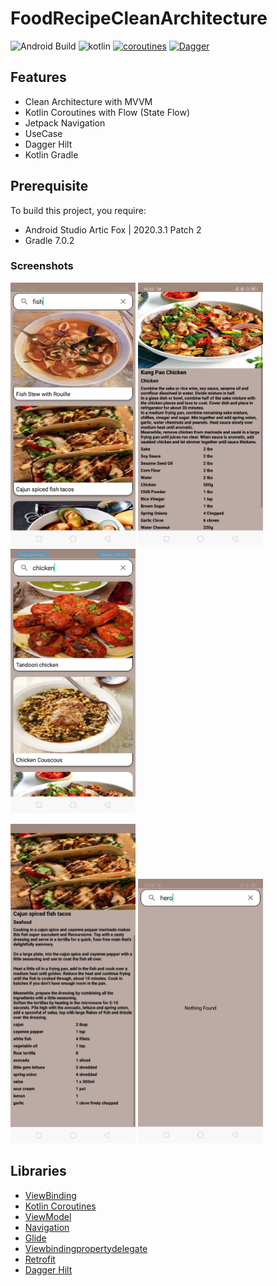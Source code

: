 # FoodRecipeCleanArchitecture

![Android Build](https://github.com/Ezike/Baking-App-Kotlin/workflows/Android%20Build/badge.svg) ![kotlin](https://img.shields.io/badge/Kotlin-1.4.xx-blue) [![coroutines](https://img.shields.io/badge/Kotlin-Coroutines-orange)](https://developer.android.com/kotlin/coroutines) [![Dagger](https://img.shields.io/badge/Dagger-Hilt-orange)](https://dagger.dev/hilt)


## Features
* Clean Architecture with MVVM 
* Kotlin Coroutines with Flow (State Flow)
* Jetpack Navigation
* UseCase
* Dagger Hilt
* Kotlin Gradle

## Prerequisite
To build this project, you require:
- Android Studio Artic Fox | 2020.3.1 Patch 2
- Gradle 7.0.2

### Screenshots
<img src="https://github.com/e444er/FoodRecipeCleanArchitecture/blob/master/app/src/main/res/drawable/photo1.jpg" width="200" /> <img src="https://github.com/e444er/FoodRecipeCleanArchitecture/blob/master/app/src/main/res/drawable/photo2.jpg" width="200" /> <img src="https://github.com/e444er/FoodRecipeCleanArchitecture/blob/master/app/src/main/res/drawable/photo3.jpg" width="200" />

<img src="https://github.com/e444er/FoodRecipeCleanArchitecture/blob/master/app/src/main/res/drawable/photo4.jpg" width="200" /> <img src="https://github.com/e444er/FoodRecipeCleanArchitecture/blob/master/app/src/main/res/drawable/photo5.jpg" width="200" />

## Libraries
*   [ViewBinding](https://github.com/androidbroadcast/ViewBindingPropertyDelegate)
*   [Kotlin Coroutines](https://github.com/Kotlin/kotlinx.coroutines)
*   [ViewModel](https://developer.android.com/topic/libraries/architecture/viewmodel)
*   [Navigation](https://github.com/topics/android-navigation-component)
*   [Glide](https://github.com/bumptech/glide)
*   [Viewbindingpropertydelegate](https://github.com/androidbroadcast/ViewBindingPropertyDelegate)
*   [Retrofit](https://square.github.io/retrofit/)
*   [Dagger Hilt](https://dagger.dev/hilt)
